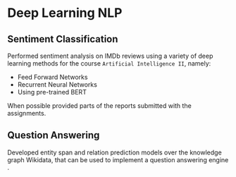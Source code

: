 # Deep Learning NLP

## Sentiment Classification

Performed sentiment analysis on IMDb reviews using a variety of deep learning methods for the course `Artificial Intelligence II`, namely:
* Feed Forward Networks
* Recurrent Neural Networks
* Using pre-trained BERT 

When possible provided parts of the reports submitted with the assignments.


## Question Answering

Developed entity span and relation prediction models over the knowledge graph Wikidata, that can be used to implement a question answering engine .
